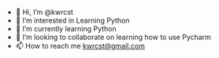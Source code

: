 - 👋 Hi, I’m @kwrcst
- 👀 I’m interested in Learning Python
- 🌱 I’m currently learning Python
- 💞️ I’m looking to collaborate on learning how to use Pycharm
- 📫 How to reach me kwrcst@gmail.com

<!---
kwrcst/kwrcst is a ✨ special ✨ repository because its `README.md` (this file) appears on your GitHub profile.
You can click the Preview link to take a look at your changes.
--->
